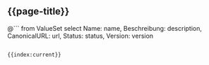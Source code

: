 ## {{page-title}}

@```
from ValueSet
	select Name: name, Beschreibung: description, CanonicalURL: url, Status: status, Version: version
```

{{index:current}}